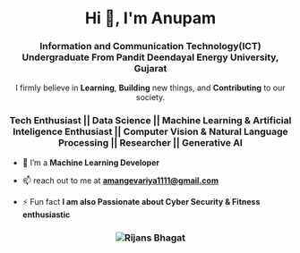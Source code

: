 
<h1 align="center">Hi 👋, I'm Anupam  </h1>
<h3 align="center">Information and Communication Technology(ICT) Undergraduate From Pandit Deendayal Energy University, Gujarat</h3>

<p align="center"> I firmly believe in <b>Learning</b>, <b>Building</b> new things, and <b>Contributing</b> to our society.</p>

<h3 align="center">Tech Enthusiast || Data Science || Machine Learning & Artificial Inteligence Enthusiast || Computer Vision & Natural Language Processing || Researcher || Generative AI </h3> 


- 🌱 I’m a **Machine Learning Developer** 

- 📫 reach out to me at **amangevariya1111@gmail.com**

- ⚡ Fun fact **I am also Passionate about Cyber Security & Fitness enthusiastic**

<h3><p align="center"> <img src="https://komarev.com/ghpvc/?username=Anupam1612&label=Profile%20views&color=6805D3&style=flat" alt="Rijans Bhagat" /> </p></h3>


<!--
**Anupam1612/Anupam1612** is a ✨ _special_ ✨ repository because its `README.md` (this file) appears on your GitHub profile.

Here are some ideas to get you started:

- 🔭 I’m currently working on ...
- 🌱 I’m currently learning ...
- 👯 I’m looking to collaborate on ...
- 🤔 I’m looking for help with ...
- 💬 Ask me about ...
- 📫 How to reach me: ...
- 😄 Pronouns: ...
- ⚡ Fun fact: ...
-->
